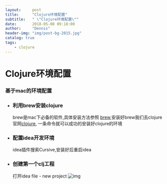 ```yaml
---
layout:     post
title:      "Clojure环境配置"
subtitle:   " \"Clojure环境配置\""
date:       2018-05-08 09:18:00
author:     "Dennis"
header-img: "img/post-bg-2015.jpg"
catalog: true
tags:
    - clojure
---
```


# Clojure环境配置  

### 基于mac的环境配置

- ### 利用brew安装clojure  
    brew是mac下必备的软件,具体安装方法参照 [brew][1],安装好brew我们去clojure官网[clojure][2],
     一条命令就可以成功的安装好clojure的环境  

- ### 配置idea开发环境  
    idea插件搜索Cursive,安装好后重启idea
  
- ### 创建第一个clj工程
    打开idea file - new project ![img][3]










[1]: <https://brew.sh/index_zh-cn.html>  
[2]: <https://www.clojure.org/guides/getting_started>
[3]: /img/cli/cli_01.jpg